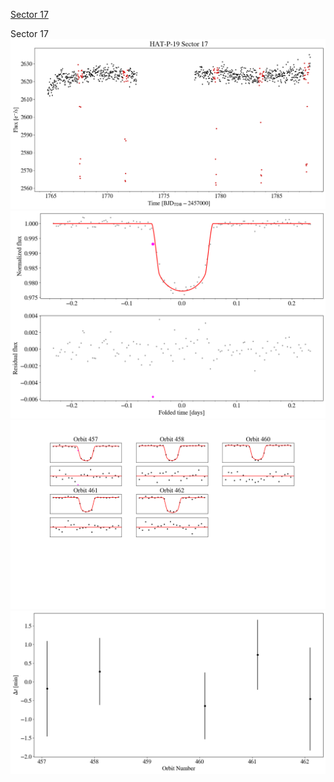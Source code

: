 [Sector 17](#sector17)

<a name = "sector17"></a>
Sector 17
![alt text](/tt/HAT-P-19_Sector_17/HAT-P-19_Sector_17_a_TimeSeries.png)
![alt text](/tt/HAT-P-19_Sector_17/HAT-P-19_Sector_17_b_FoldedLightCurve.png)
![alt text](/tt/HAT-P-19_Sector_17/HAT-P-19_Sector_17_b_IndividualTransitsWithFit.png)
![alt text](/tt/HAT-P-19_Sector_17/HAT-P-19_Sector_17_c_TimingResiduals.png)

